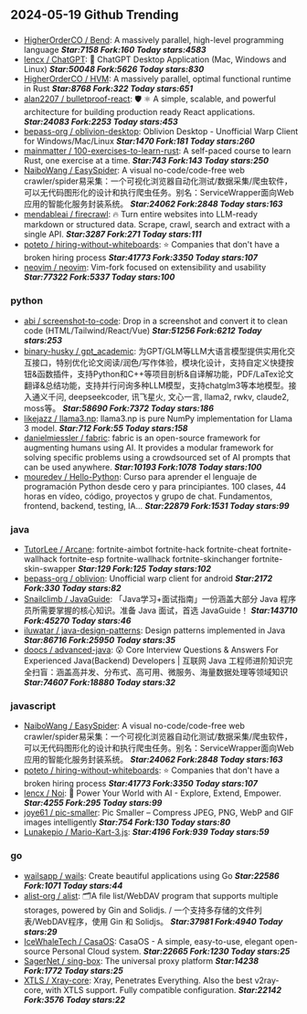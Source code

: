 ## 2024-05-19 Github Trending

### 
* [HigherOrderCO / Bend](https://github.com/HigherOrderCO/Bend): A massively parallel, high-level programming language ***Star:7158 Fork:160 Today stars:4583***
* [lencx / ChatGPT](https://github.com/lencx/ChatGPT): 🔮 ChatGPT Desktop Application (Mac, Windows and Linux) ***Star:50048 Fork:5626 Today stars:830***
* [HigherOrderCO / HVM](https://github.com/HigherOrderCO/HVM): A massively parallel, optimal functional runtime in Rust ***Star:8768 Fork:322 Today stars:651***
* [alan2207 / bulletproof-react](https://github.com/alan2207/bulletproof-react): 🛡️ ⚛️ A simple, scalable, and powerful architecture for building production ready React applications. ***Star:24083 Fork:2253 Today stars:453***
* [bepass-org / oblivion-desktop](https://github.com/bepass-org/oblivion-desktop): Oblivion Desktop - Unofficial Warp Client for Windows/Mac/Linux ***Star:1470 Fork:181 Today stars:260***
* [mainmatter / 100-exercises-to-learn-rust](https://github.com/mainmatter/100-exercises-to-learn-rust): A self-paced course to learn Rust, one exercise at a time. ***Star:743 Fork:143 Today stars:250***
* [NaiboWang / EasySpider](https://github.com/NaiboWang/EasySpider): A visual no-code/code-free web crawler/spider易采集：一个可视化浏览器自动化测试/数据采集/爬虫软件，可以无代码图形化的设计和执行爬虫任务。别名：ServiceWrapper面向Web应用的智能化服务封装系统。 ***Star:24062 Fork:2848 Today stars:163***
* [mendableai / firecrawl](https://github.com/mendableai/firecrawl): 🔥 Turn entire websites into LLM-ready markdown or structured data. Scrape, crawl, search and extract with a single API. ***Star:3287 Fork:271 Today stars:111***
* [poteto / hiring-without-whiteboards](https://github.com/poteto/hiring-without-whiteboards): ⭐️ Companies that don't have a broken hiring process ***Star:41773 Fork:3350 Today stars:107***
* [neovim / neovim](https://github.com/neovim/neovim): Vim-fork focused on extensibility and usability ***Star:77322 Fork:5337 Today stars:100***

### python
* [abi / screenshot-to-code](https://github.com/abi/screenshot-to-code): Drop in a screenshot and convert it to clean code (HTML/Tailwind/React/Vue) ***Star:51256 Fork:6212 Today stars:253***
* [binary-husky / gpt_academic](https://github.com/binary-husky/gpt_academic): 为GPT/GLM等LLM大语言模型提供实用化交互接口，特别优化论文阅读/润色/写作体验，模块化设计，支持自定义快捷按钮&函数插件，支持Python和C++等项目剖析&自译解功能，PDF/LaTex论文翻译&总结功能，支持并行问询多种LLM模型，支持chatglm3等本地模型。接入通义千问, deepseekcoder, 讯飞星火, 文心一言, llama2, rwkv, claude2, moss等。 ***Star:58690 Fork:7372 Today stars:186***
* [likejazz / llama3.np](https://github.com/likejazz/llama3.np): llama3.np is pure NumPy implementation for Llama 3 model. ***Star:712 Fork:55 Today stars:158***
* [danielmiessler / fabric](https://github.com/danielmiessler/fabric): fabric is an open-source framework for augmenting humans using AI. It provides a modular framework for solving specific problems using a crowdsourced set of AI prompts that can be used anywhere. ***Star:10193 Fork:1078 Today stars:100***
* [mouredev / Hello-Python](https://github.com/mouredev/Hello-Python): Curso para aprender el lenguaje de programación Python desde cero y para principiantes. 100 clases, 44 horas en vídeo, código, proyectos y grupo de chat. Fundamentos, frontend, backend, testing, IA... ***Star:22879 Fork:1531 Today stars:99***

### java
* [TutorLee / Arcane](https://github.com/TutorLee/Arcane): fortnite-aimbot fortnite-hack fortnite-cheat fortnite-wallhack fortnite-esp fortnite-wallhack fortnite-skinchanger fortnite-skin-swapper ***Star:129 Fork:125 Today stars:102***
* [bepass-org / oblivion](https://github.com/bepass-org/oblivion): Unofficial warp client for android ***Star:2172 Fork:330 Today stars:82***
* [Snailclimb / JavaGuide](https://github.com/Snailclimb/JavaGuide): 「Java学习+面试指南」一份涵盖大部分 Java 程序员所需要掌握的核心知识。准备 Java 面试，首选 JavaGuide！ ***Star:143710 Fork:45270 Today stars:46***
* [iluwatar / java-design-patterns](https://github.com/iluwatar/java-design-patterns): Design patterns implemented in Java ***Star:86716 Fork:25950 Today stars:35***
* [doocs / advanced-java](https://github.com/doocs/advanced-java): 😮 Core Interview Questions & Answers For Experienced Java(Backend) Developers | 互联网 Java 工程师进阶知识完全扫盲：涵盖高并发、分布式、高可用、微服务、海量数据处理等领域知识 ***Star:74607 Fork:18880 Today stars:32***

### javascript
* [NaiboWang / EasySpider](https://github.com/NaiboWang/EasySpider): A visual no-code/code-free web crawler/spider易采集：一个可视化浏览器自动化测试/数据采集/爬虫软件，可以无代码图形化的设计和执行爬虫任务。别名：ServiceWrapper面向Web应用的智能化服务封装系统。 ***Star:24062 Fork:2848 Today stars:163***
* [poteto / hiring-without-whiteboards](https://github.com/poteto/hiring-without-whiteboards): ⭐️ Companies that don't have a broken hiring process ***Star:41773 Fork:3350 Today stars:107***
* [lencx / Noi](https://github.com/lencx/Noi): 🚀 Power Your World with AI - Explore, Extend, Empower. ***Star:4255 Fork:295 Today stars:99***
* [joye61 / pic-smaller](https://github.com/joye61/pic-smaller): Pic Smaller – Compress JPEG, PNG, WebP and GIF images intelligently ***Star:754 Fork:130 Today stars:80***
* [Lunakepio / Mario-Kart-3.js](https://github.com/Lunakepio/Mario-Kart-3.js):  ***Star:4196 Fork:939 Today stars:59***

### go
* [wailsapp / wails](https://github.com/wailsapp/wails): Create beautiful applications using Go ***Star:22586 Fork:1071 Today stars:44***
* [alist-org / alist](https://github.com/alist-org/alist): 🗂️A file list/WebDAV program that supports multiple storages, powered by Gin and Solidjs. / 一个支持多存储的文件列表/WebDAV程序，使用 Gin 和 Solidjs。 ***Star:37981 Fork:4940 Today stars:29***
* [IceWhaleTech / CasaOS](https://github.com/IceWhaleTech/CasaOS): CasaOS - A simple, easy-to-use, elegant open-source Personal Cloud system. ***Star:22665 Fork:1230 Today stars:25***
* [SagerNet / sing-box](https://github.com/SagerNet/sing-box): The universal proxy platform ***Star:14238 Fork:1772 Today stars:25***
* [XTLS / Xray-core](https://github.com/XTLS/Xray-core): Xray, Penetrates Everything. Also the best v2ray-core, with XTLS support. Fully compatible configuration. ***Star:22142 Fork:3576 Today stars:22***
